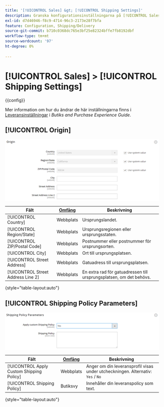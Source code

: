 ```yaml
---
title: '[!UICONTROL Sales] &gt; [!UICONTROL Shipping Settings]'
description: Granska konfigurationsinställningarna på [!UICONTROL Sales] &gt; [!UICONTROL Shipping Settings] sidan för Commerce Admin.
exl-id: d7d46946-f8c9-4714-96c3-2173e28f7bfa
feature: Configuration, Shipping/Delivery
source-git-commit: b710c0368dc765e3bf25e82324bffe7fb8192dbf
workflow-type: tm+mt
source-wordcount: '97'
ht-degree: 0%

---
```


# [!UICONTROL Sales] > [!UICONTROL Shipping Settings]

{{config}}

Mer information om hur du ändrar de här inställningarna finns i [Leveransinställningar](../../stores-purchase/shipping-settings.md) i _Butiks and Purchase Experience Guide_.

## [!UICONTROL Origin]

![Ursprung](./assets/shipping-settings-origin.png)<!-- zoom -->

| Fält | [Omfång](../../getting-started/websites-stores-views.md#scope-settings) | Beskrivning |
|--- |--- |--- |
| [!UICONTROL Country] | Webbplats | Ursprungslandet. |
| [!UICONTROL Region/State] | Webbplats | Ursprungsregionen eller ursprungsstaten. |
| [!UICONTROL ZIP/Postal Code] | Webbplats | Postnummer eller postnummer för ursprungsorten. |
| [!UICONTROL City] | Webbplats | Ort till ursprungsplatsen. |
| [!UICONTROL Street Address] | Webbplats | Gatuadress till ursprungsplatsen. |
| [!UICONTROL Street Address Line 2] | Webbplats | En extra rad för gatuadressen till ursprungsplatsen, om det behövs. |

{style="table-layout:auto"}

## [!UICONTROL Shipping Policy Parameters]

![Parametrar för leveranspolicy](./assets/shipping-settings-shipping-policy-parameters.png)<!-- zoom -->

| Fält | [Omfång](../../getting-started/websites-stores-views.md#scope-settings) | Beskrivning |
|--- |--- |--- |
| [!UICONTROL Apply Custom Shipping Policy] | Webbplats | Anger om din leveransprofil visas under utcheckningen. Alternativ: `Yes` / `No` |
| [!UICONTROL Shipping Policy] | Butiksvy | Innehåller din leveranspolicy som text. |

{style="table-layout:auto"}
